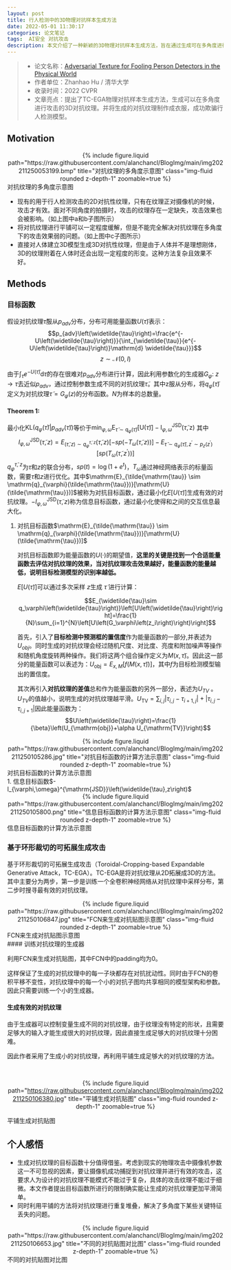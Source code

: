 ```yaml
---
layout: post
title: 行人检测中的3D物理对抗样本生成方法
date: 2022-05-01 11:30:17
categories: 论文笔记
tags:  AI安全 对抗攻击
description: 本文介绍了一种新颖的3D物理对抗样本生成方法，旨在通过生成可在多角度进行攻击的对抗纹理，提升行人检测模型的攻击效果。该方法利用TC-EGA技术，将对抗纹理制作成衣物，成功欺骗行人检测系统，展示了在实际环境中对抗攻击的潜力和应用前景。
---
```


>- 论文名称：[Adversarial Texture for Fooling Person Detectors in the Physical World](http://link.zhihu.com/?target=https%3A//arxiv.org/abs/2203.03373)
>- 作者单位：Zhanhao Hu / 清华大学
>- 收录时间：2022 CVPR
>- 文章亮点：提出了TC-EGA物理对抗样本生成方法，生成可以在多角度进行攻击的3D对抗纹理。并将生成的对抗纹理制作成衣服，成功欺骗行人检测模型。

<!--more-->

## Motivation

<div class="row mt-3">
    <div class="col-sm mt-3 mt-md-0" style="text-align: center;">
        {% include figure.liquid path="https://raw.githubusercontent.com/alanchancl/BlogImg/main/img202211250053199.bmp" title="对抗纹理的多角度示意图" class="img-fluid rounded z-depth-1" zoomable=true %}
    </div>
</div>
<div class="caption">对抗纹理的多角度示意图</div>

- 现有的用于行人检测攻击的2D对抗性纹理，只有在纹理正对摄像机的时候，攻击才有效。面对不同角度的拍摄时，攻击的纹理存在一定缺失，攻击效果也会被影响。（如上图中a和b子图所示）
- 将对抗纹理进行平铺可以一定程度缓解，但是不能完全解决对抗纹理在多角度下的攻击效果弱的问题。（如上图中c子图所示）
- 直接对人体建立3D模型生成3D对抗性纹理，但是由于人体并不是理想刚体，3D的纹理附着在人体时还会出现一定程度的形变。这种方法复杂且效果不好。

## Methods

### 目标函数

假设对抗纹理$\widetilde{\tau}$服从$p_{adv}$分布，分布可用能量函数$U\left(\widetilde{\tau}\right)$表示：
$$p_{adv}\left(\widetilde{\tau}\right)=\frac{e^{-U\left(\widetilde{\tau}\right)}}{\int_{\widetilde{\tau}}{e^{-U\left(\widetilde{\tau}\right)}\mathrm{d} \widetilde{\tau}}}$$
$$z\sim\mathcal{N}\left(0,I\right)$$

由于$\int_{\widetilde{\tau}}{e^{-U\left(\widetilde{\tau}\right)}\mathrm{d}\widetilde{\tau}}$的存在很难对$p_{adv}$分布进行计算，因此利用参数化的生成器$G_\varphi:\ z\rightarrow\widetilde{\tau}$去近似$p_{adv}$，通过控制参数生成不同的对抗纹理$\widetilde{\tau}$。其中z服从分布，将$q_\varphi\left(\widetilde{\tau}\right)$定义为对抗纹理$\widetilde{\tau}=G_\varphi\left(z\right)$的分布函数。$N$为样本的总数量。

####  Theorem 1:

最小化$\mathrm{KL}\left(q_\varphi\left(\widetilde{\tau}\right)|p_{adv}\left(\widetilde{\tau}\right)\right)$等价于$\min _{\varphi, \omega} \mathrm{E}_{\tilde{\tau} \sim \mathrm{q}_{\varphi}(\tilde{\tau})}[\mathrm{U}(\tilde{\tau})]-\mathrm{I}_{\varphi, \omega}^{\mathrm{JSD}}(\tilde{\tau}, \mathrm{z})$ 其中$$I_{\varphi,\omega}^{\mathrm{JSD}}\left(\widetilde{\tau},z\right)=E_{\left(\widetilde{\tau},z\right)\sim q_\varphi^{\widetilde{\tau},\ z}}\left(\widetilde{\tau},z\right)\left[-sp\left(-T_\omega\left(\widetilde{\tau},z\right)\right)\right]-E_{\widetilde{\tau}\sim q_\varphi\left(\widetilde{\tau}\right),z^\prime\sim p_z\left(z^\prime\right)}\left[sp\left(T_\omega\left(\widetilde{\tau},z^\prime\right)\right)\right]$$ $q_\varphi^{\widetilde{\tau},\ z}$为$\widetilde{\tau}$和$z$的联合分布，$sp\left(t\right)=\log{\left(1+e^t\right)}$，$T_\omega$通过神经网络表示的标量函数，需要$\widetilde{\tau}$和$z$进行优化。其中$\mathrm{E}_{\tilde{\mathrm{\tau}} \sim \mathrm{q}_{\varphi}(\tilde{\mathrm{\tau}})}[\mathrm{U}(\tilde{\mathrm{\tau}})]$被称为对抗目标函数，通过最小化$E\left[U\left(\widetilde{\tau}\right)\right]$生成有效的对抗纹理。$-I_{\varphi,\omega}^{\mathrm{JSD}}\left(\widetilde{\tau},z\right)$称为信息目标函数，通过最小化使得和之间的交互信息最大化。

1. 对抗目标函数$\mathrm{E}_{\tilde{\mathrm{\tau}} \sim \mathrm{q}_{\varphi}(\tilde{\mathrm{\tau}})}[\mathrm{U}(\tilde{\mathrm{\tau}})]$

   对抗目标函数即为能量函数的$U(·)$的期望值，**这里的关键是找到一个合适能量函数去评估对抗纹理的效果，当对抗纹理攻击效果越好，能量函数的能量越低，说明目标检测模型的识别率越低。**

   $E\left[U\left(\widetilde{\tau}\right)\right]$可以通过多次采样 $z$生成 $\widetilde{\tau}$ 进行计算：

   $$E_{\widetilde{\tau}\sim q_\varphi\left(\widetilde{\tau}\right)}\left[U\left(\widetilde{\tau}\right)\right]=\frac{1}{N}\sum_{i=1}^{N}\left[U\left(G_\varphi\left(z_i\right)\right)\right]$$

   首先，引入了**目标检测中预测框的置信度**作为能量函数的一部分,并表述为$U_{obj}$。同时生成的对抗纹理会经过随机尺度、对比度、亮度和附加噪声等操作和随机角度旋转两种操作。我们将这两个组合操作定义为$M\left(x,\widetilde{\tau}\right)$。因此这一部分的能量函数可以表述为：$U_{\mathrm{obj}}=E_{x,M}\left[f\left(M\left(x,\widetilde{\tau}\right)\right)\right]$，其中$f$为目标检测模型输出的置信度。

   其次再引入**对抗纹理的差值**总和作为能量函数的另外一部分，表述为$U_{TV}$ 。 $U_{TV}$的值越小，说明生成的对抗纹理越平滑。$U_{\mathrm{TV}}=\sum_{i,j}\left|\tau_{i,j}-\tau_{i+1,j}\right|+\left|\tau_{i,j}-\tau_{i,j+1}\right|$因此能量函数为：$$U\left(\widetilde{\tau}\right)=\frac{1}{\beta}\left(U_{\mathrm{obj}}+\alpha U_{\mathrm{TV}}\right)$$


<div class="row mt-3">
    <div class="col-sm mt-3 mt-md-0" style="text-align: center;">
        {% include figure.liquid path="https://raw.githubusercontent.com/alanchancl/BlogImg/main/img202211250105286.jpg" title="对抗目标函数的计算方法示意图" class="img-fluid rounded z-depth-1" zoomable=true %}
    </div>
</div>
<div class="caption">对抗目标函数的计算方法示意图</div>
1. 信息目标函数$-I_{\varphi,\omega}^{\mathrm{JSD}}\left(\widetilde{\tau},z\right)$

<div class="row mt-3">
    <div class="col-sm mt-3 mt-md-0" style="text-align: center;">
        {% include figure.liquid path="https://raw.githubusercontent.com/alanchancl/BlogImg/main/img202211250105800.png" title="信息目标函数的计算方法示意图" class="img-fluid rounded z-depth-1" zoomable=true %}
    </div>
</div>
<div class="caption">信息目标函数的计算方法示意图</div>

### 基于环形裁切的可拓展生成攻击

基于环形裁切的可拓展生成攻击（Toroidal-Cropping-based Expandable Generative Attack，TC-EGA）。TC-EGA是将对抗纹理从2D拓展成3D的方法。其中主要分为两步，第一步是训练一个全卷积神经网络从对抗纹理中采样分布，第二步时搜寻最有效的对抗纹理。

<div class="row mt-3">
    <div class="col-sm mt-3 mt-md-0" style="text-align: center;">
        {% include figure.liquid path="https://raw.githubusercontent.com/alanchancl/BlogImg/main/img202211250106847.jpg" title="FCN来生成对抗贴图示意图" class="img-fluid rounded z-depth-1" zoomable=true %}
    </div>
</div>
<div class="caption">FCN来生成对抗贴图示意图</div>
#### 训练对抗纹理的生成器 

利用FCN来生成对抗贴图，其中FCN中的padding均为0。

这样保证了生成的对抗纹理中的每一子块都存在对抗扰动性。同时由于FCN的卷积平移不变性，对抗纹理中的每一个小的对抗子图均共享相同的模型架构和参数。因此只需要训练一个小的生成器。

#### 生成有效的对抗纹理

由于生成器可以控制变量生成不同的对抗纹理，由于纹理没有特定的形状，且需要足够大的输入才能生成很大的对抗纹理，因此直接生成足够大的对抗纹理十分困难。

因此作者采用了生成小的对抗纹理，再利用平铺生成足够大的对抗纹理的方法。

​<div class="row mt-3">
    <div class="col-sm mt-3 mt-md-0" style="text-align: center;">
        {% include figure.liquid path="https://raw.githubusercontent.com/alanchancl/BlogImg/main/img202211250106380.jpg" title="平铺生成对抗贴图" class="img-fluid rounded z-depth-1" zoomable=true %}
    </div>
</div>
<div class="caption">平铺生成对抗贴图</div>

## 个人感悟

- 生成对抗纹理的目标函数十分值得借鉴。考虑到现实的物理攻击中摄像机参数这一不可忽视的因素，要让摄像机成功捕捉到对抗纹理并进行有效的攻击，这要求人为设计的对抗纹理不能模式不能过于复杂，具体的攻击纹理不能过于细微。本文作者提出目标函数所进行的限制确实能让生成的对抗纹理更加平滑简单。
- 同时利用平铺的方法将对抗纹理进行重复堆叠，解决了多角度下某些关键特征丢失的问题。

<div class="row mt-3">
    <div class="col-sm mt-3 mt-md-0" style="text-align: center;">
        {% include figure.liquid path="https://raw.githubusercontent.com/alanchancl/BlogImg/main/img202211250106653.jpg" title="不同的对抗贴图对比图" class="img-fluid rounded z-depth-1" zoomable=true %}
    </div>
</div>
<div class="caption">不同的对抗贴图对比图</div>
